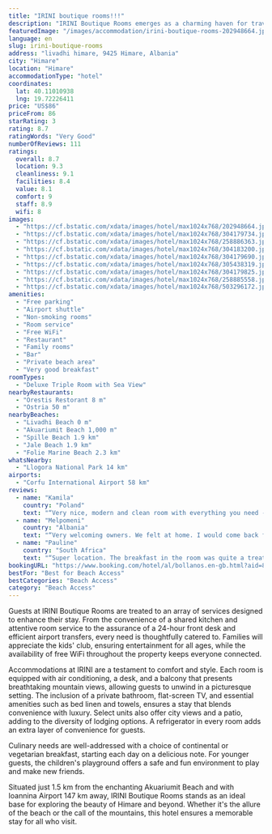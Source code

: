 ```yaml
---
title: "IRINI boutique rooms!!!"
description: "IRINI Boutique Rooms emerges as a charming haven for travelers seeking the perfect blend of comfort and convenience in Himare, just a stone's throw away from the pristine Livadhi Beach."
featuredImage: "/images/accommodation/irini-boutique-rooms-202948664.jpg"
language: en
slug: irini-boutique-rooms
address: "livadhi himare, 9425 Himare, Albania"
city: "Himare"
location: "Himare"
accommodationType: "hotel"
coordinates:
  lat: 40.11010938
  lng: 19.72226411
price: "US$86"
priceFrom: 86
starRating: 3
rating: 8.7
ratingWords: "Very Good"
numberOfReviews: 111
ratings:
  overall: 8.7
  location: 9.3
  cleanliness: 9.1
  facilities: 8.4
  value: 8.1
  comfort: 9
  staff: 8.9
  wifi: 8
images:
  - "https://cf.bstatic.com/xdata/images/hotel/max1024x768/202948664.jpg?k=55341bfe17f2440fc0bec9e094d69b802d5e1961f073dee0c17bf166af4919d6&o=&hp=1"
  - "https://cf.bstatic.com/xdata/images/hotel/max1024x768/304179734.jpg?k=e8251d990c8f9e7029de3314807858ae68d0b90766f8e1c4064d2583c7419512&o=&hp=1"
  - "https://cf.bstatic.com/xdata/images/hotel/max1024x768/258886363.jpg?k=2fa305ad3351d132d77a8e487b53e11f53152b8c91191023e01e433b1a2a3540&o=&hp=1"
  - "https://cf.bstatic.com/xdata/images/hotel/max1024x768/304183200.jpg?k=21c7bdae0258948795751bd6d1c9b8af68f2eef90da34d831d476dafc3ccb3e2&o=&hp=1"
  - "https://cf.bstatic.com/xdata/images/hotel/max1024x768/304179690.jpg?k=8b88b4d97182d3b8d49d00be9c9e5f726610e0e4e0cfad51d8bc6b5c5e7b0e86&o=&hp=1"
  - "https://cf.bstatic.com/xdata/images/hotel/max1024x768/305438319.jpg?k=22f39679a74d02566eb3db7841d2fc9f224c5f0c62e80335ba97644f25253725&o=&hp=1"
  - "https://cf.bstatic.com/xdata/images/hotel/max1024x768/304179825.jpg?k=1d56529fe0d7621c1f21cb0b0fdee5daba8c53cb3e2bac294ff79df3194584be&o=&hp=1"
  - "https://cf.bstatic.com/xdata/images/hotel/max1024x768/258885558.jpg?k=5858fe3869dcffe077346223a22d0dc6314991342dfcbb68dc1193785a44f0a7&o=&hp=1"
  - "https://cf.bstatic.com/xdata/images/hotel/max1024x768/503296172.jpg?k=a511f8d9fa17f26ab36444048d1da3f414e2e181fd19fe8709525909f9c247e2&o=&hp=1"
amenities:
  - "Free parking"
  - "Airport shuttle"
  - "Non-smoking rooms"
  - "Room service"
  - "Free WiFi"
  - "Restaurant"
  - "Family rooms"
  - "Bar"
  - "Private beach area"
  - "Very good breakfast"
roomTypes:
  - "Deluxe Triple Room with Sea View"
nearbyRestaurants:
  - "Orestis Restorant 8 m"
  - "Ostria 50 m"
nearbyBeaches:
  - "Livadhi Beach 0 m"
  - "Akuariumit Beach 1,000 m"
  - "Spille Beach 1.9 km"
  - "Jale Beach 1.9 km"
  - "Folie Marine Beach 2.3 km"
whatsNearby:
  - "Llogora National Park 14 km"
airports:
  - "Corfu International Airport 58 km"
reviews:
  - name: "Kamila"
    country: "Poland"
    text: "“Very nice, modern and clean room with everything you need - towels, a/c, wifi, parking etc. The owner is such a lovely lady, she treated us with cold drinks, offered beach mattresses and was super kind. Amazing view from the balcony. Beach is just...”"
  - name: "Melpomeni"
    country: "Albania"
    text: "“Very welcoming owners. We felt at home. I would come back for sure.”"
  - name: "Pauline"
    country: "South Africa"
    text: "“Super location. The breakfast in the room was quite a treat.”"
bookingURL: "https://www.booking.com/hotel/al/bollanos.en-gb.html?aid=8035640"
bestFor: "Best for Beach Access"
bestCategories: "Beach Access"
category: "Beach Access"
---
```


Guests at IRINI Boutique Rooms are treated to an array of services designed to enhance their stay. From the convenience of a shared kitchen and attentive room service to the assurance of a 24-hour front desk and efficient airport transfers, every need is thoughtfully catered to. Families will appreciate the kids' club, ensuring entertainment for all ages, while the availability of free WiFi throughout the property keeps everyone connected.

Accommodations at IRINI are a testament to comfort and style. Each room is equipped with air conditioning, a desk, and a balcony that presents breathtaking mountain views, allowing guests to unwind in a picturesque setting. The inclusion of a private bathroom, flat-screen TV, and essential amenities such as bed linen and towels, ensures a stay that blends convenience with luxury. Select units also offer city views and a patio, adding to the diversity of lodging options. A refrigerator in every room adds an extra layer of convenience for guests.

Culinary needs are well-addressed with a choice of continental or vegetarian breakfast, starting each day on a delicious note. For younger guests, the children's playground offers a safe and fun environment to play and make new friends.

Situated just 1.5 km from the enchanting Akuariumit Beach and with Ioannina Airport 147 km away, IRINI Boutique Rooms stands as an ideal base for exploring the beauty of Himare and beyond. Whether it's the allure of the beach or the call of the mountains, this hotel ensures a memorable stay for all who visit.